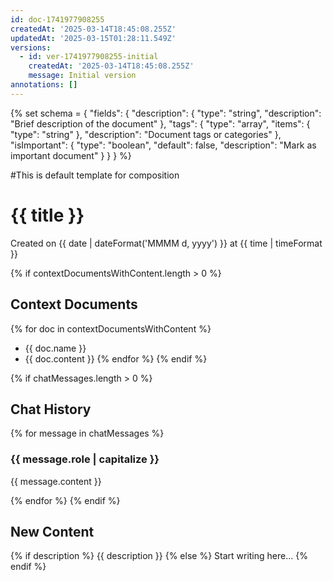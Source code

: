 ```yaml
---
id: doc-1741977908255
createdAt: '2025-03-14T18:45:08.255Z'
updatedAt: '2025-03-15T01:28:11.549Z'
versions:
  - id: ver-1741977908255-initial
    createdAt: '2025-03-14T18:45:08.255Z'
    message: Initial version
annotations: []
---
```

{% set schema = {
  "fields": {
    "description": {
      "type": "string",
      "description": "Brief description of the document"
    },
    "tags": {
      "type": "array",
      "items": {
        "type": "string"
      },
      "description": "Document tags or categories"
    },
    "isImportant": {
      "type": "boolean",
      "default": false,
      "description": "Mark as important document"
    }
  }
} %}

#This is default template for composition

# {{ title }}

Created on {{ date | dateFormat('MMMM d, yyyy') }} at {{ time | timeFormat }}

{% if contextDocumentsWithContent.length > 0 %}
## Context Documents

{% for doc in contextDocumentsWithContent %}
- {{ doc.name }}
- {{ doc.content }}
{% endfor %}
{% endif %}

{% if chatMessages.length > 0 %}
## Chat History

{% for message in chatMessages %}
### {{ message.role | capitalize }}

{{ message.content }}

{% endfor %}
{% endif %}

## New Content

{% if description %}
{{ description }}
{% else %}
Start writing here...
{% endif %}
